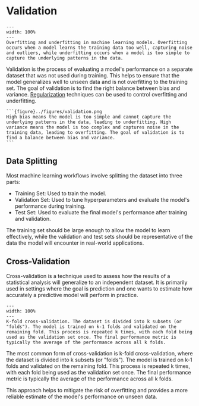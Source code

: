 # Validation
```{figure} ../figures/overfit_underfit.png
---
width: 100%
---
Overfitting and underfitting in machine learning models. Overfitting occurs when a model learns the training data too well, capturing noise and outliers, while underfitting occurs when a model is too simple to capture the underlying patterns in the data.
```
Validation is the process of evaluating a model's performance on a separate dataset that was not used during training. This helps to ensure that the model generalizes well to unseen data and is not overfitting to the training set. The goal of validation is to find the right balance between bias and variance. [Regularization](models.md#regularization) techniques can be used to control overfitting and underfitting.



````{sidebar} 
```{figure}../figures/validation.png
High bias means the model is too simple and cannot capture the underlying patterns in the data, leading to underfitting. High variance means the model is too complex and captures noise in the training data, leading to overfitting. The goal of validation is to find a balance between bias and variance.
```
````
## Data Splitting
Most machine learning workflows involve splitting the dataset into three parts:
- Training Set: Used to train the model.
- Validation Set: Used to tune hyperparameters and evaluate the model's performance during training.
- Test Set: Used to evaluate the final model's performance after training and validation.

The training set should be large enough to allow the model to learn effectively, while the validation and test sets should be representative of the data the model will encounter in real-world applications.

## Cross-Validation
Cross-validation is a technique used to assess how the results of a statistical analysis will generalize to an independent dataset. It is primarily used in settings where the goal is prediction and one wants to estimate how accurately a predictive model will perform in practice.

```{figure} ../figures/kfold.png
---
width: 100%
---
K-fold cross-validation. The dataset is divided into k subsets (or "folds"). The model is trained on k-1 folds and validated on the remaining fold. This process is repeated k times, with each fold being used as the validation set once. The final performance metric is typically the average of the performance across all k folds.
```

The most common form of cross-validation is k-fold cross-validation, where the dataset is divided into k subsets (or "folds"). The model is trained on k-1 folds and validated on the remaining fold. This process is repeated k times, with each fold being used as the validation set once. The final performance metric is typically the average of the performance across all k folds.

This approach helps to mitigate the risk of overfitting and provides a more reliable estimate of the model's performance on unseen data.